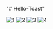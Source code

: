 "# Hello-Toast" 

![1](https://user-images.githubusercontent.com/78713326/111264754-3505a480-8650-11eb-8e19-22b2c77dd526.PNG)
![2](https://user-images.githubusercontent.com/78713326/111264758-3636d180-8650-11eb-8961-a7fa27d330c4.PNG)
![3](https://user-images.githubusercontent.com/78713326/111264760-36cf6800-8650-11eb-8c22-a86512aa2a0c.PNG)
![4](https://user-images.githubusercontent.com/78713326/111264764-36cf6800-8650-11eb-9636-3083553c7229.PNG)

